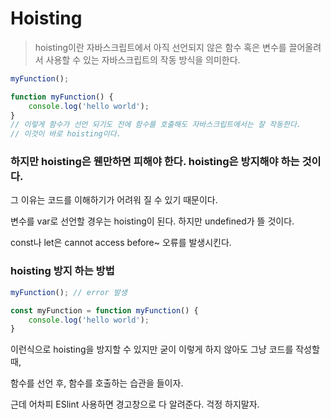 # Hoisting

> hoisting이란 자바스크립트에서 아직 선언되지 않은 함수 혹은 변수를 끌어올려서 사용할 수 있는 자바스크립트의 작동 방식을 의미한다.



```javascript
myFunction();

function myFunction() {
    console.log('hello world');
}
// 이렇게 함수가 선언 되기도 전에 함수를 호출해도 자바스크립트에서는 잘 작동한다. 
// 이것이 바로 hoisting이다. 
```



### 하지만 hoisting은 웬만하면 피해야 한다.  hoisting은 방지해야 하는 것이다. 

그 이유는 코드를 이해하기가 어려워 질 수 있기 때문이다. 

변수를 var로 선언할 경우는 hoisting이 된다. 하지만 undefined가 뜰 것이다. 

const나 let은 cannot access before~ 오류를 발생시킨다. 



### hoisting 방지 하는 방법

```javascript
myFunction(); // error 발생

const myFunction = function myFunction() {
    console.log('hello world');
}
```

이런식으로 hoisting을 방지할 수 있지만 굳이 이렇게 하지 않아도 그냥 코드를 작성할 때,

함수를 선언 후, 함수를 호출하는 습관을 들이자.

근데 어차피 ESlint 사용하면 경고창으로 다 알려준다. 걱정 하지말자.